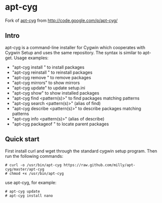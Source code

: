 apt-cyg
=======

Fork of [apt-cyg](http://code.google.com/p/apt-cyg/) from http://code.google.com/p/apt-cyg/

Intro
-----
apt-cyg is a command-line installer for Cygwin which cooperates with Cygwin Setup and uses the same repository. The syntax is similar to apt-get. Usage examples:

* "apt-cyg install <package names>" to install packages
* "apt-cyg reinstall <package names>" to reinstall packages
* "apt-cyg remove <package names>" to remove packages
* "apt-cyg mirrors" to show mirrors
* "apt-cyg update" to update setup.ini
* "apt-cyg show" to show installed packages
* "apt-cyg find <pattern(s)>" to find packages matching patterns
* "apt-cyg search <pattern(s)>" (alias of find)
* "apt-cyg describe <pattern(s)>" to describe packages matching patterns
* "apt-cyg info <pattern(s)>" (alias of describe)
* "apt-cyg packageof <commands or files>" to locate parent packages

Quick start
-----------
First install curl and wget through the standard cygwin setup program. Then run the following commands:

    # curl -o /usr/bin/apt-cyg https://raw.github.com/milly/apt-cyg/master/apt-cyg
    # chmod +x /usr/bin/apt-cyg

use apt-cyg, for example:

    # apt-cyg update
    # apt-cyg install nano
